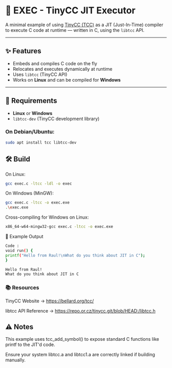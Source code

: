 # 🔧 EXEC - TinyCC JIT Executor

A minimal example of using [TinyCC (TCC)](https://bellard.org/tcc/) as a JIT (Just-In-Time) compiler to execute C code at runtime — written in C, using the `libtcc` API.

---

## ✨ Features

- Embeds and compiles C code on the fly
- Relocates and executes dynamically at runtime
- Uses `libtcc` (TinyCC API)
- Works on **Linux** and can be compiled for **Windows**

---

## 🧱 Requirements

- **Linux** or **Windows**
- `libtcc-dev` (TinyCC development library)

### On Debian/Ubuntu:

```bash
sudo apt install tcc libtcc-dev
```

## 🛠️ Build
On Linux:
```bash
gcc exec.c -ltcc -ldl -o exec
```

On Windows (MinGW):
```bash
gcc exec.c -ltcc -o exec.exe
.\exec.exe
```

Cross-compiling for Windows on Linux:
```bash
x86_64-w64-mingw32-gcc exec.c -ltcc -o exec.exe
```

🧪 Example Output
```bash
Code :
void run() {
printf("Hello from Raul!\nWhat do you think about JIT in C");
}

Hello from Raul!
What do you think about JIT in C
```

### 📚 Resources
TinyCC Website -> https://bellard.org/tcc/

libtcc API Reference -> https://repo.or.cz/tinycc.git/blob/HEAD:/libtcc.h

## ⚠️ Notes
This example uses tcc_add_symbol() to expose standard C functions like printf to the JIT'd code.

Ensure your system libtcc.a and libtcc1.a are correctly linked if building manually.
